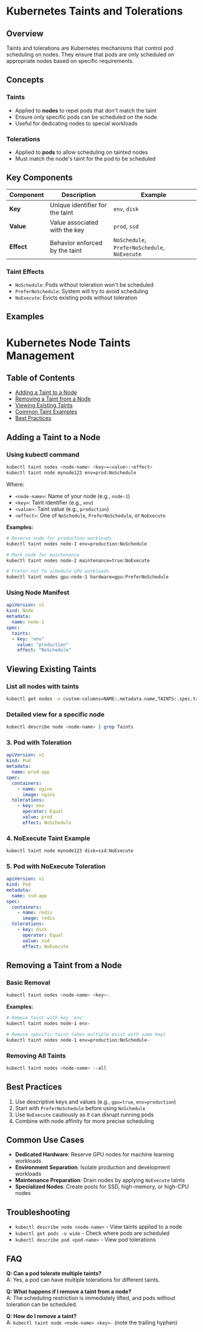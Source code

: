# Kubernetes Taints and Tolerations

## Overview

Taints and tolerations are Kubernetes mechanisms that control pod scheduling on nodes. They ensure that pods are only scheduled on appropriate nodes based on specific requirements.

## Concepts

### Taints
- Applied to **nodes** to repel pods that don't match the taint
- Ensure only specific pods can be scheduled on the node
- Useful for dedicating nodes to special workloads

### Tolerations
- Applied to **pods** to allow scheduling on tainted nodes
- Must match the node's taint for the pod to be scheduled

## Key Components

| Component | Description | Example |
|-----------|-------------|---------|
| **Key** | Unique identifier for the taint | `env`, `disk` |
| **Value** | Value associated with the key | `prod`, `ssd` |
| **Effect** | Behavior enforced by the taint | `NoSchedule`, `PreferNoSchedule`, `NoExecute` |

### Taint Effects
- `NoSchedule`: Pods without toleration won't be scheduled
- `PreferNoSchedule`: System will try to avoid scheduling
- `NoExecute`: Evicts existing pods without toleration

## Examples

# Kubernetes Node Taints Management

## Table of Contents
- [Adding a Taint to a Node](#adding-a-taint-to-a-node)
- [Removing a Taint from a Node](#removing-a-taint-from-a-node)
- [Viewing Existing Taints](#viewing-existing-taints)
- [Common Taint Examples](#common-taint-examples)
- [Best Practices](#best-practices)

## Adding a Taint to a Node

### Using kubectl command
```sh
kubectl taint nodes <node-name> <key>=<value>:<effect>
kubectl taint node mynode123 env=prod:NoSchedule
```

Where:
- `<node-name>`: Name of your node (e.g., `node-1`)
- `<key>`: Taint identifier (e.g., `env`)
- `<value>`: Taint value (e.g., `production`)
- `<effect>`: One of `NoSchedule`, `PreferNoSchedule`, or `NoExecute`

**Examples:**
```sh
# Reserve node for production workloads
kubectl taint nodes node-1 env=production:NoSchedule

# Mark node for maintenance
kubectl taint nodes node-2 maintenance=true:NoExecute

# Prefer not to schedule GPU workloads
kubectl taint nodes gpu-node-1 hardware=gpu:PreferNoSchedule
```

### Using Node Manifest
```yaml
apiVersion: v1
kind: Node
metadata:
  name: node-1
spec:
  taints:
  - key: "env"
    value: "production"
    effect: "NoSchedule"
```
## Viewing Existing Taints

### List all nodes with taints
```sh
kubectl get nodes -o custom-columns=NAME:.metadata.name,TAINTS:.spec.taints
```

### Detailed view for a specific node
```sh
kubectl describe node <node-name> | grep Taints
```

### 3. Pod with Toleration
```yaml
apiVersion: v1
kind: Pod
metadata:
  name: prod-app
spec:
  containers:
    - name: nginx
      image: nginx
  tolerations:
    - key: env
      operator: Equal
      value: prod
      effect: NoSchedule
```

### 4. NoExecute Taint Example
```sh
kubectl taint node mynode123 disk=ssd:NoExecute
```

### 5. Pod with NoExecute Toleration
```yaml
apiVersion: v1
kind: Pod
metadata:
  name: ssd-app
spec:
  containers:
    - name: redis
      image: redis
  tolerations:
    - key: disk
      operator: Equal
      value: ssd
      effect: NoExecute
```


## Removing a Taint from a Node

### Basic Removal
```sh
kubectl taint nodes <node-name> <key>-
```

**Examples:**
```sh
# Remove taint with key 'env'
kubectl taint nodes node-1 env-

# Remove specific taint (when multiple exist with same key)
kubectl taint nodes node-1 env=production:NoSchedule-
```

### Removing All Taints
```sh
kubectl taint nodes <node-name> --all
```

## Best Practices

1. Use descriptive keys and values (e.g., `gpu=true`, `env=production`)
2. Start with `PreferNoSchedule` before using `NoSchedule`
3. Use `NoExecute` cautiously as it can disrupt running pods
4. Combine with node affinity for more precise scheduling

## Common Use Cases

- **Dedicated Hardware**: Reserve GPU nodes for machine learning workloads
- **Environment Separation**: Isolate production and development workloads
- **Maintenance Preparation**: Drain nodes by applying `NoExecute` taints
- **Specialized Nodes**: Create pools for SSD, high-memory, or high-CPU nodes

## Troubleshooting

- `kubectl describe node <node-name>` - View taints applied to a node
- `kubectl get pods -o wide` - Check where pods are scheduled
- `kubectl describe pod <pod-name>` - View pod tolerations

## FAQ

**Q: Can a pod tolerate multiple taints?**  
A: Yes, a pod can have multiple tolerations for different taints.

**Q: What happens if I remove a taint from a node?**  
A: The scheduling restriction is immediately lifted, and pods without toleration can be scheduled.

**Q: How do I remove a taint?**  
A: `kubectl taint node <node-name> <key>-` (note the trailing hyphen)
```

